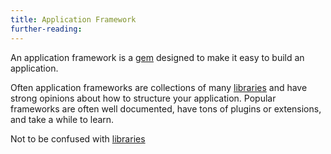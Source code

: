 ```yaml
---
title: Application Framework
further-reading:
---
```

An application framework is a [gem](/gem) designed to make it easy to build an application.

Often application frameworks are collections of many [libraries](/library) and have strong opinions about how to structure your application. Popular frameworks are often well documented, have tons of plugins or extensions, and take a while to learn.

Not to be confused with [libraries](/library)

